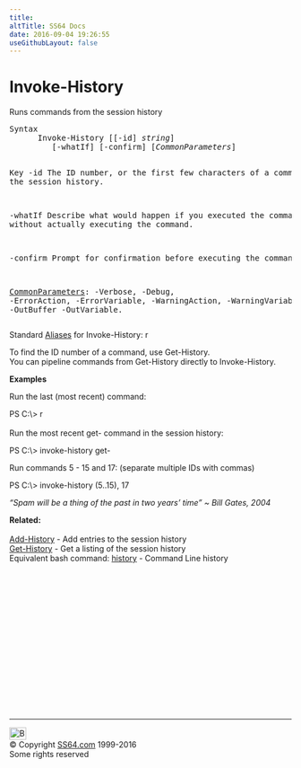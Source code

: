 ```yaml
---
title:
altTitle: SS64 Docs
date: 2016-09-04 19:26:55
useGithubLayout: false
---
```

<!-- #BeginLibraryItem "/Library/head_ps.lbi" --><!-- #EndLibraryItem --><h1>Invoke-History</h1> 
<p>Runs commands from the session history</p>
<pre>Syntax
      Invoke-History [[-id] <i>string</i>]
         [-whatIf] [-confirm] [<i>CommonParameters</i>]

Key
   -id
       The ID number, or the first few characters of a command in the
       session history.

   -whatIf
       Describe what would happen if you executed the command without
       actually executing the command.

   -confirm
       Prompt for confirmation before executing the command.

   <a href="common.html">CommonParameters</a>:
       -Verbose, -Debug, -ErrorAction, -ErrorVariable, -WarningAction, -WarningVariable,
       -OutBuffer -OutVariable.</pre>
<p>
Standard <a href="get-alias.html">Aliases</a> for Invoke-History:<span class="code"> r</span></p>
<p>To find the ID number of a command, use Get-History. <br>
You can pipeline commands from Get-History directly to Invoke-History. </p>
<p><b>Examples</b></p>
<p>Run the last (most recent) command:</p>
<p><span class="code">PS C:\&gt; r</span><br>
  <br>
  Run the most recent get- command in the session history:</p>
<p class="code">PS C:\&gt; invoke-history get-</p>
<p>Run commands 5 - 15 and 17: (separate multiple IDs with commas)</p>
<p class="code">PS C:\&gt; invoke-history (5..15), 17</p>
<p class="quote"><i>“Spam will be a thing of the past in two years’ time” ~ Bill Gates, 2004</i></p>
<p><b>Related:</b><br>
  <br>
<a href="add-history.html">Add-History</a> - Add entries to the session history <a href="get-history.html"><br>
Get-History</a> - Get a listing of the session history<br>
Equivalent bash command: <a href="../bash/history.html">history</a> - Command Line history</p><!-- #BeginLibraryItem "/Library/foot_ps.lbi" --><p>
<!-- PowerShell300 -->
<ins class="adsbygoogle" style="display:inline-block;width:300px;height:250px" data-ad-client="ca-pub-6140977852749469" data-ad-slot="6253539900"></ins>
<script>
(adsbygoogle = window.adsbygoogle || []).push({});
</script></p>
<hr>
<div id="bl" class="footer"><a href="invoke-history.html#"><img src="../images/top.png" width="30" height="22" alt="Back to the Top"></a></div>
<div id="br" class="footer, tagline">© Copyright <a href="../index.html">SS64.com</a> 1999-2016<br>
Some rights reserved</div><!-- #EndLibraryItem -->

